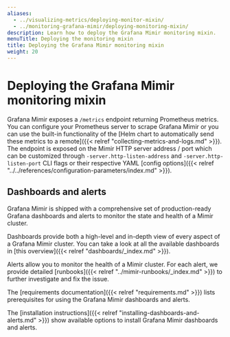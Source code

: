 ```yaml
---
aliases:
  - ../visualizing-metrics/deploying-monitor-mixin/
  - ../monitoring-grafana-mimir/deploying-monitoring-mixin/
description: Learn how to deploy the Grafana Mimir monitoring mixin.
menuTitle: Deploying the monitoring mixin
title: Deploying the Grafana Mimir monitoring mixin
weight: 20
---
```


# Deploying the Grafana Mimir monitoring mixin

Grafana Mimir exposes a `/metrics` endpoint returning Prometheus metrics. You can configure your Prometheus server to scrape Grafana Mimir or you can use the built-in functionality of the [Helm chart to automatically send these metrics to a remote]({{< relref "collecting-metrics-and-logs.md" >}}).
The endpoint is exposed on the Mimir HTTP server address / port which can be customized through `-server.http-listen-address` and `-server.http-listen-port` CLI flags or their respective YAML [config options]({{< relref "../../references/configuration-parameters/index.md" >}}).

## Dashboards and alerts

Grafana Mimir is shipped with a comprehensive set of production-ready Grafana dashboards and alerts to monitor the state and health of a Mimir cluster.

Dashboards provide both a high-level and in-depth view of every aspect of a Grafana Mimir cluster.
You can take a look at all the available dashboards in [this overview]({{< relref "dashboards/_index.md" >}}).

Alerts allow you to monitor the health of a Mimir cluster. For each alert, we provide detailed [runbooks]({{< relref "../mimir-runbooks/_index.md" >}}) to further investigate and fix the issue.

The [requirements documentation]({{< relref "requirements.md" >}}) lists prerequisites for using the Grafana Mimir dashboards and alerts.

The [installation instructions]({{< relref "installing-dashboards-and-alerts.md" >}}) show available options to install Grafana Mimir dashboards and alerts.
